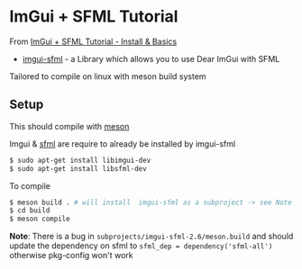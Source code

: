 # ImGui + SFML Tutorial

From [ImGui + SFML Tutorial - Install & Basics](https://www.youtube.com/watch?v=2YS5WJTeKpI)
- [imgui-sfml](https://github.com/SFML/imgui-sfml?tab=readme-ov-file#imgui-sfml) - a Library which allows you to use Dear ImGui with SFML

Tailored to compile on linux with meson build system

## Setup

This should compile with [meson](https://mesonbuild.com/index.html)

Imgui & [sfml](https://www.sfml-dev.org/tutorials/2.6/start-linux.php) are require to already be installed by imgui-sfml
```bash
$ sudo apt-get install libimgui-dev
$ sudo apt-get install libsfml-dev
```

To compile
```bash
$ meson build . # will install  imgui-sfml as a subproject -> see Note to fix error
$ cd build
$ meson compile
```

**Note**: There is a bug in `subprojects/imgui-sfml-2.6/meson.build`
and should update the dependency on sfml to `sfml_dep = dependency('sfml-all')` otherwise pkg-config won't work

